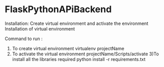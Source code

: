 # FlaskPythonAPiBackend

Installation:
Create virtual environment and activate the environment
Installation of virtual environment

Command to run :
1) To create virtual environment
virtualenv projectName
2) To activate the virtual environment
projectName/Scripts/activate
3)To install all the libraries required
python install -r requirements.txt
